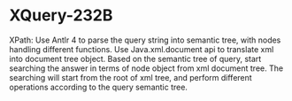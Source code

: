 # XQuery-232B

XPath: Use Antlr 4 to parse the query string into semantic tree, with nodes handling different functions. Use Java.xml.document api to translate xml into document tree object. Based on the semantic tree of query, start searching the answer in terms of node object from xml document tree. The searching will start from the root of xml tree, and perform different operations according to the query semantic tree. 
